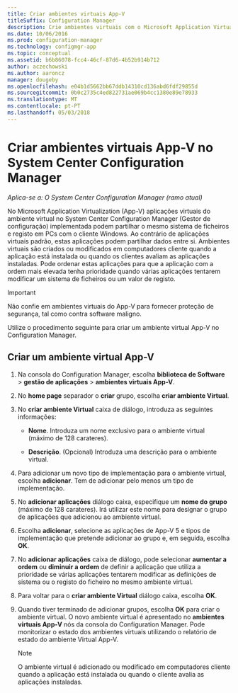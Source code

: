 ```yaml
---
title: Criar ambientes virtuais App-V
titleSuffix: Configuration Manager
description: Crie ambientes virtuais com o Microsoft Application Virtualization para que as aplicações podem partilhar dados entre si.
ms.date: 10/06/2016
ms.prod: configuration-manager
ms.technology: configmgr-app
ms.topic: conceptual
ms.assetid: b6b86078-fcc4-46cf-87d6-4b52b914b712
author: aczechowski
ms.author: aaroncz
manager: dougeby
ms.openlocfilehash: e04b1d5662bb67ddb14310cd136abd6fdf29855d
ms.sourcegitcommit: 0b0c2735c4ed822731ae069b4cc1380e89e78933
ms.translationtype: MT
ms.contentlocale: pt-PT
ms.lasthandoff: 05/03/2018
---
```

# <a name="create-app-v-virtual-environments-in-system-center-configuration-manager"></a>Criar ambientes virtuais App-V no System Center Configuration Manager

*Aplica-se a: O System Center Configuration Manager (ramo atual)*

No Microsoft Application Virtualization (App-V) aplicações virtuais do ambiente virtual no System Center Configuration Manager (Gestor de configuração) implementada podem partilhar o mesmo sistema de ficheiros e registo em PCs com o cliente Windows. Ao contrário de aplicações virtuais padrão, estas aplicações podem partilhar dados entre si. Ambientes virtuais são criados ou modificados em computadores cliente quando a aplicação está instalada ou quando os clientes avaliam as aplicações instaladas. Pode ordenar estas aplicações para que a aplicação com a ordem mais elevada tenha prioridade quando várias aplicações tentarem modificar um sistema de ficheiros ou um valor de registo.  

> [!IMPORTANT]  
>  Não confie em ambientes virtuais do App-V para fornecer proteção de segurança, tal como contra software maligno.  

 Utilize o procedimento seguinte para criar um ambiente virtual App-V no Configuration Manager.  

## <a name="create-an-app-v-virtual-environment"></a>Criar um ambiente virtual App-V  

1.  Na consola do Configuration Manager, escolha **biblioteca de Software** > **gestão de aplicações** > **ambientes virtuais App-V**.  

3.  No **home page** separador o **criar** grupo, escolha **criar ambiente Virtual**.  

4.  No **criar ambiente Virtual** caixa de diálogo, introduza as seguintes informações:  

    -   **Nome**.  Introduza um nome exclusivo para o ambiente virtual (máximo de 128 carateres).  

    -   **Descrição**. (Opcional) Introduza uma descrição para o ambiente virtual.  

5.  Para adicionar um novo tipo de implementação para o ambiente virtual, escolha **adicionar**. Tem de adicionar pelo menos um tipo de implementação.  

6.  No **adicionar aplicações** diálogo caixa, especifique um **nome do grupo** (máximo de 128 carateres). Irá utilizar este nome para designar o grupo de aplicações que adicionou ao ambiente virtual.  

7.  Escolha **adicionar**, selecione as aplicações de App-V 5 e tipos de implementação que pretende adicionar ao grupo e, em seguida, escolha **OK**.  

8.  No **adicionar aplicações** caixa de diálogo, pode selecionar **aumentar a ordem** ou **diminuir a ordem** de definir a aplicação que utiliza a prioridade se várias aplicações tentarem modificar as definições de sistema ou o registo do ficheiro no mesmo ambiente virtual.  

9. Para voltar para o **criar ambiente Virtual** diálogo caixa, escolha **OK**.  

10. Quando tiver terminado de adicionar grupos, escolha **OK** para criar o ambiente virtual. O novo ambiente virtual é apresentado no **ambientes virtuais App-V** nós da consola do Configuration Manager. Pode monitorizar o estado dos ambientes virtuais utilizando o relatório de estado do ambiente Virtual App-V.  

    > [!NOTE]  
    >  O ambiente virtual é adicionado ou modificado em computadores cliente quando a aplicação está instalada ou quando o cliente avalia as aplicações instaladas.  
